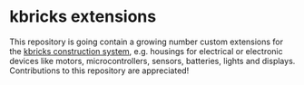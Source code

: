 # kbricks extensions

This repository is going contain a growing number custom extensions for the [kbricks construction system](https://github.com/kbricks/kbricks-core), e.g. housings for electrical or electronic devices like motors, microcontrollers, sensors, batteries, lights and displays. Contributions to this repository are appreciated!
